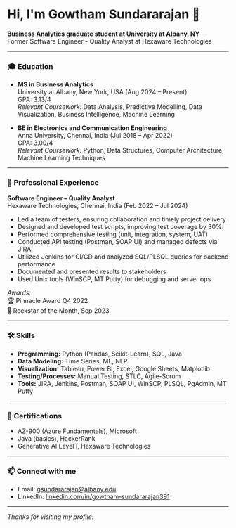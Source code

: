 # Hi, I'm Gowtham Sundararajan 👋

**Business Analytics graduate student at University at Albany, NY**  
Former Software Engineer - Quality Analyst at Hexaware Technologies

---

### 🎓 Education

- **MS in Business Analytics**  
  University at Albany, New York, USA (Aug 2024 – Present)  
  GPA: 3.13/4  
  _Relevant Coursework:_ Data Analysis, Predictive Modelling, Data Visualization, Business Intelligence, Machine Learning

- **BE in Electronics and Communication Engineering**  
  Anna University, Chennai, India (Jul 2018 – Apr 2022)  
  GPA: 3.00/4  
  _Relevant Coursework:_ Python, Data Structures, Computer Architecture, Machine Learning Techniques

---

### 💼 Professional Experience

**Software Engineer – Quality Analyst**  
Hexaware Technologies, Chennai, India (Feb 2022 – Jul 2024)

- Led a team of testers, ensuring collaboration and timely project delivery
- Designed and developed test scripts, improving test coverage by 30%
- Performed comprehensive testing (unit, integration, system, UAT)
- Conducted API testing (Postman, SOAP UI) and managed defects via JIRA
- Utilized Jenkins for CI/CD and analyzed SQL/PLSQL queries for backend performance
- Documented and presented results to stakeholders
- Used Unix tools (WinSCP, MT Putty) for debugging and server ops

_Awards:_  
🏆 Pinnacle Award Q4 2022  
🌟 Rockstar of the Month, Sep 2023

---

### 🛠️ Skills

- **Programming:** Python (Pandas, Scikit-Learn), SQL, Java
- **Data Modeling:** Time Series, ML, NLP
- **Visualization:** Tableau, Power BI, Excel, Google Sheets, Matplotlib
- **Testing/Processes:** Manual Testing, STLC, Agile-Scrum
- **Tools:** JIRA, Jenkins, Postman, SOAP UI, WinSCP, PLSQL, PgAdmin, MT Putty

---

### 📜 Certifications

- AZ-900 (Azure Fundamentals), Microsoft
- Java (basics), HackerRank
- Generative AI Level I, Hexaware Technologies

---

### 📫 Connect with me

- Email: gsundararajan@albany.edu
- LinkedIn: [linkedin.com/in/gowtham-sundararajan391](http://linkedin.com/in/gowtham-sundararajan391)

---

_Thanks for visiting my profile!_
